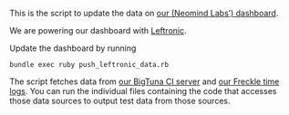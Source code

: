 This is the script to update the data on [our (Neomind Labs’) dashboard][nm-dash].

[nm-dash]: redacted

We are powering our dashboard with [Leftronic](https://www.leftronic.com/).

Update the dashboard by running

    bundle exec ruby push_leftronic_data.rb

The script fetches data from [our BigTuna CI server][ci-server] and [our Freckle time logs][our-freckle-logs]. You can run the individual files containing the code that accesses those data sources to output test data from those sources.

[ci-server]: redacted
[our-freckle-logs]: https://redacted.letsfreckle.com/time/pulse/
